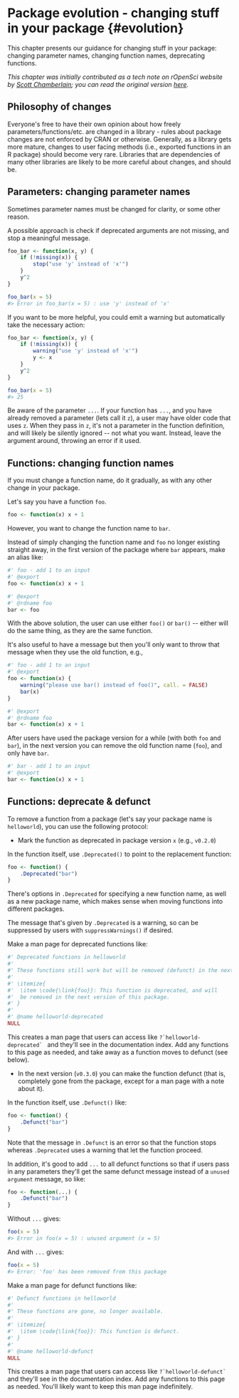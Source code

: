 # Package evolution - changing stuff in your package {#evolution}

<div class="summaryblock">
<p>This chapter presents our guidance for changing stuff in your package: changing parameter names, changing function names, deprecating functions.</p>
<p><em>This chapter was initially contributed as a tech note on rOpenSci website by <a href="https://github.com/sckott">Scott Chamberlain</a>; you can read the original version <a href="https://ropensci.org/technotes/2017/01/05/package-evolution/">here</a>.</em></p>
</div>

## Philosophy of changes

Everyone's free to have their own opinion about how freely parameters/functions/etc. are changed in a library - rules about package changes are not enforced by CRAN or otherwise. Generally, as a library gets more mature, changes to user facing methods (i.e., exported functions in an R package) should become very rare. Libraries that are dependencies of many other libraries are likely to be more careful about changes, and should be. 

## Parameters: changing parameter names

Sometimes parameter names must be changed for clarity, or some other reason. 

A possible approach is check if deprecated arguments are not missing, and stop a meaningful message.

```r
foo_bar <- function(x, y) {
    if (!missing(x)) {
        stop("use 'y' instead of 'x'")
    }
    y^2
}

foo_bar(x = 5)
#> Error in foo_bar(x = 5) : use 'y' instead of 'x' 
```

If you want to be more helpful, you could emit a warning but automatically take the necessary action:

```r
foo_bar <- function(x, y) {
    if (!missing(x)) {
        warning("use 'y' instead of 'x'")
        y <- x
    }
    y^2
}

foo_bar(x = 5)
#> 25
```

Be aware of the parameter `...`. If your function has `...`, and you have already removed a parameter (lets call it `z`), a user may have older code that uses `z`. When they pass in `z`, it's not a parameter in the function definition, and will likely be silently ignored -- not what you want. Instead, leave the argument around, throwing an error if it used.

## Functions: changing function names

If you must change a function name, do it gradually, as with any other change in your package. 

Let's say you have a function `foo`.

```r
foo <- function(x) x + 1
```

However, you want to change the function name to `bar`. 

Instead of simply changing the function name and `foo` no longer existing straight away, in the first version of the package where `bar` appears, make an alias like:

```r
#' foo - add 1 to an input
#' @export
foo <- function(x) x + 1

#' @export
#' @rdname foo
bar <- foo
```

With the above solution, the user can use either `foo()` or `bar()` -- either will do the same thing, as they are the same function.

It's also useful to have a message but then you'll only want to throw that message when they use the old function, e.g.,

```r
#' foo - add 1 to an input
#' @export
foo <- function(x) {
    warning("please use bar() instead of foo()", call. = FALSE)
    bar(x)
}

#' @export
#' @rdname foo
bar <- function(x) x + 1
```

After users have used the package version for a while (with both `foo` and `bar`), in the next version you can remove the old function name (`foo`), and only have `bar`.

```r
#' bar - add 1 to an input
#' @export
bar <- function(x) x + 1
```

## Functions: deprecate & defunct

To remove a function from a package (let's say your package name is `helloworld`), you can use the following protocol:

* Mark the function as deprecated in package version `x` (e.g., `v0.2.0`)

In the function itself, use `.Deprecated()` to point to the replacement function:

```r
foo <- function() {
    .Deprecated("bar")
}
```

There's options in `.Deprecated` for specifying a new function name, as well as a new package name, which makes sense when moving functions into different packages.

The message that's given by `.Deprecated` is a warning, so can be suppressed by users with `suppressWarnings()` if desired.

Make a man page for deprecated functions like:

```r
#' Deprecated functions in helloworld
#' 
#' These functions still work but will be removed (defunct) in the next version.
#' 
#' \itemize{
#'  \item \code{\link{foo}}: This function is deprecated, and will
#'  be removed in the next version of this package.
#' }
#' 
#' @name helloworld-deprecated
NULL
```

This creates a man page that users can access like ``?`helloworld-deprecated` `` and they'll see in the documentation index. Add any functions to this page as needed, and take away as a function moves to defunct (see below).

* In the next version (`v0.3.0`) you can make the function defunct (that is, completely gone from the package, except for a man page with a note about it).

In the function itself, use `.Defunct()` like:

```r
foo <- function() {
    .Defunct("bar")
}
```

Note that the message in `.Defunct` is an error so that the function stops whereas `.Deprecated` uses a warning that let the function proceed.

In addition, it's good to add `...` to all defunct functions so that if users pass in any parameters they'll get the same defunct message instead of a `unused argument` message, so like:

```r
foo <- function(...) {
    .Defunct("bar")
}
```

Without `...` gives:

```r
foo(x = 5)
#> Error in foo(x = 5) : unused argument (x = 5)
```

And with `...` gives:

```r
foo(x = 5)
#> Error: 'foo' has been removed from this package
```

Make a man page for defunct functions like:

```r
#' Defunct functions in helloworld
#' 
#' These functions are gone, no longer available.
#' 
#' \itemize{
#'  \item \code{\link{foo}}: This function is defunct.
#' }
#' 
#' @name helloworld-defunct
NULL
```

This creates a man page that users can access like ``?`helloworld-defunct` `` and they'll see in the documentation index. Add any functions to this page as needed. You'll likely want to keep this man page indefinitely.
